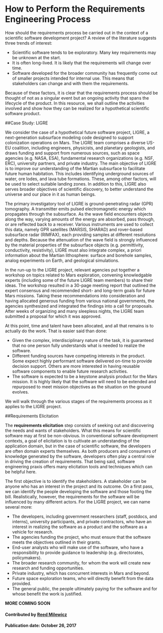# How to Perform the Requirements Engineering Process

How should the requirements process be carried out in the context of a scientific software development project? A review of the literature suggests three trends of interest:

- Scientific software tends to be exploratory. Many key requirements may be unknown at the start.
- It is often long-lived. It is likely that the requirements will change over time. 
- Software developed for the broader community has frequently come out of smaller projects intended for internal use. This means that stakeholders can change and with them the requirements. 

Because of these factors, it is clear that the requirements process should be thought of not as a singular event but an ongoing activity that spans the lifecycle of the product. In this resource, we shall outline the activities involved and show how they can be realized for a hypothetical scientific software product.

##Case Study: LIGRE

We consider the case of a hypothetical future software project, LIGRE, a next-generation subsurface modeling code designed to support colonization operations on Mars. The LIGRE team comprises a diverse US-EU coalition, including engineers, physicists, and planetary geologists, and draws funding and support from numerous sources, such as space agencies (e.g. NASA, ESA), fundamental research organizations (e.g. NSF, ERC), university partners, and private industry. The main objective of LIGRE is to improve our understanding of the Martian subsurface to facilitate future human habitation. This includes identifying underground sources of water, ore lodes, and lava tube formations. These, among other factors, will be used to select suitable landing zones. In addition to this, LIGRE also serves broader objectives of scientific discovery, to better understand the universe and our place in it as human beings.

The primary investigatory tool of LIGRE is ground-penetrating radar (GPR) tomography. A transmitter emits pulsed electromagnetic energy which propagates through the subsurface. As the wave field encounters objects along the way, varying amounts of the energy are absorbed, pass through, or are reflected back to a receiver. Various instruments are used to collect this data, namely GPR satellites (MARSIS, SHARAD) and rover-based subsurface radar (RIMFAX), each providing samples at different resolutions and depths. Because the attenuation of the wave field is strongly influenced by the material properties of the subsurface objects (e.g. permittivity, conductivity, resistivity), LIGRE must also integrate complex, a priori information about the Martian lithosphere: surface and borehole samples, analog experiments on Earth, and geological simulations. 

In the run-up to the LIGRE project, relevant agencies put together a workshop on topics related to Mars exploration, convening knowledgable experts (including some of the future LIGRE team members) to share their ideas. The workshop resulted in a 30-page meeting report that outlined the expert consensus and recommended short- and long-term goals for future Mars missions. Taking these recommendations into consideration and having allocated generous funding from various national governments, the agencies synthesized and integrated the findings into a call for proposals. After weeks of organizing and many sleepless nights, the LIGRE team submitted a proposal for which it was approved.

At this point, time and talent have been allocated, and all that remains is to actually do the work. That is easier said than done:

- Given the complex, interdisciplinary nature of the task, it is guaranteed that no one person fully understands what is needed to realize the software. 
- Different funding sources have competing interests in the product. Some expect highly performant software delivered on-time to provide decision support. Others are more interested in having reusable software components to enable future research activities.
- The software is expected to be a keystone analysis product for the Mars mission. It is highly likely that the software will need to be extended and repurposed to meet mission objectives as the situation on the ground evolves.

We will walk through the various stages of the requirements process as it applies to the LIGRE project.

##Requirements Elicitation

The **requirements elicitation** step consists of seeking out and discovering the needs and wants of stakeholders. What this means for scientific software may at first be non-obvious. In conventional software development contexts, a goal of elicitation is to cultivate an understanding of the application domain, but in the case of scientific software, the developers are often domain experts themselves. As both producers and consumers of knowledge generated by the software, developers often play a central role in driving the creation of requirements. That being said, software engineering praxis offers many elicitation tools and techniques which can be helpful here.

The first objective is to identify the stakeholders. A stakeholder can be anyone who has an interest in the project and its outcome. On a first pass, we can identify the people developing the software and those footing the bill. Realistically, however, the requirements for the software will be influenced by many different actors. For the LIGRE project, we can name several more:

- The developers, including government researchers (staff, postdocs, and interns), university participants, and private contractors, who have an interest in realizing the software as a product and the software as a vehicle for research.
- The agencies funding the project, who must ensure that the software meets the objectives outlined in their grants. 
- End-user analysts who will make use of the software, who have a responsibility to provide guidance to leadership (e.g. directorates, policymakers).
- The broader research community, for whom the work will create new research and funding opportunities.
- Private industry, which has concurrent interests in Mars and beyond.
- Future space exploration teams, who will directly benefit from the data provided. 
- The general public, the people ultimately paying for the software and for whose benefit the work is justified.

**MORE COMING SOON**



#### Contributed by [Reed Milewicz](https://github.com/rmmilewi)

#### Publication date: October 26, 2017

<!---
Publish: yes
Categories: Collaboration, Planning
Topics: requirements
Tags: requirements
Level: 2
Prerequisites: WhatIsRequirementsEngineering.md
Aggregate: none

% LCM: Temporarily change to level 2, reconsider later for aggregate WhatIs content for requirements (and howto tag)
--->

